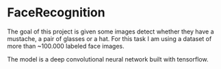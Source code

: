 # FaceRecognition

The goal of this project is given some images detect whether they have a mustache, a pair of glasses or a hat. For this task I am using a dataset of more than ~100.000 labeled face images.

The model is a deep convolutional neural network built with tensorflow.
